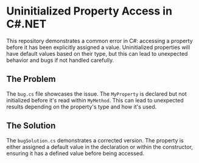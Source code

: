 # Uninitialized Property Access in C#.NET

This repository demonstrates a common error in C#: accessing a property before it has been explicitly assigned a value.  Uninitialized properties will have default values based on their type, but this can lead to unexpected behavior and bugs if not handled carefully.

## The Problem

The `bug.cs` file showcases the issue.  The `MyProperty` is declared but not initialized before it's read within `MyMethod`. This can lead to unexpected results depending on the property's type and how it's used.

## The Solution

The `bugSolution.cs` demonstrates a corrected version.  The property is either assigned a default value in the declaration or within the constructor, ensuring it has a defined value before being accessed.